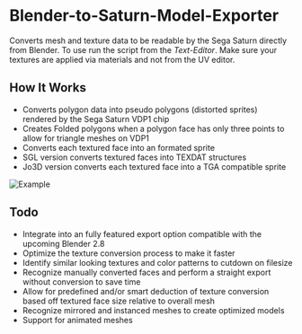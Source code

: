 # Blender-to-Saturn-Model-Exporter

Converts mesh and texture data to be readable by the Sega Saturn directly from Blender. To use run the script from the *Text-Editor*. Make sure your textures are applied via materials and not from the UV editor.

## How It Works
- Converts polygon data into pseudo polygons (distorted sprites) rendered by the Sega Saturn VDP1 chip
- Creates Folded polygons when a polygon face has only three points to allow for triangle meshes on VDP1
- Converts each textured face into an formated sprite
- SGL version converts textured faces into TEXDAT structures
- Jo3D version converts each textured face into a TGA compatible sprite

![Example](https://i.imgur.com/GFNggi1.png)

## Todo
- Integrate into an fully featured export option compatible with the upcoming Blender 2.8
- Optimize the texture conversion process to make it faster
- Identify similar looking textures and color patterns to cutdown on filesize
- Recognize manually converted faces and perform a straight export without conversion to save time
- Allow for predefined and/or smart deduction of texture conversion based off textured face size relative to overall mesh
- Recognize mirrored and instanced meshes to create optimized models
- Support for animated meshes
